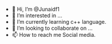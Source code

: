- 👋 Hi, I’m @Junaidf1
- 👀 I’m interested in ...
- 🌱 I’m currently learning c++ language.
- 💞️ I’m looking to collaborate on ...
- 📫 How to reach me Social media.

<!---
Junaidf1/Junaidf1 is a ✨ special ✨ repository because its `README.md` (this file) appears on your GitHub profile.
You can click the Preview link to take a look at your changes.
--->
